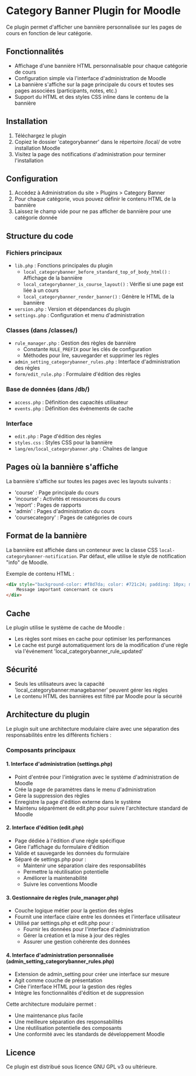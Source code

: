 # Category Banner Plugin for Moodle

Ce plugin permet d'afficher une bannière personnalisée sur les pages de cours en fonction de leur catégorie.

## Fonctionnalités

- Affichage d'une bannière HTML personnalisable pour chaque catégorie de cours
- Configuration simple via l'interface d'administration de Moodle
- La bannière s'affiche sur la page principale du cours et toutes ses pages associées (participants, notes, etc.)
- Support du HTML et des styles CSS inline dans le contenu de la bannière

## Installation

1. Téléchargez le plugin
2. Copiez le dossier 'categorybanner' dans le répertoire /local/ de votre installation Moodle
3. Visitez la page des notifications d'administration pour terminer l'installation

## Configuration

1. Accédez à Administration du site > Plugins > Category Banner
2. Pour chaque catégorie, vous pouvez définir le contenu HTML de la bannière
3. Laissez le champ vide pour ne pas afficher de bannière pour une catégorie donnée

## Structure du code

### Fichiers principaux
- `lib.php` : Fonctions principales du plugin
  - `local_categorybanner_before_standard_top_of_body_html()` : Affichage de la bannière
  - `local_categorybanner_is_course_layout()` : Vérifie si une page est liée à un cours
  - `local_categorybanner_render_banner()` : Génère le HTML de la bannière
- `version.php` : Version et dépendances du plugin
- `settings.php` : Configuration et menu d'administration

### Classes (dans /classes/)
- `rule_manager.php` : Gestion des règles de bannière
  - Constante `RULE_PREFIX` pour les clés de configuration
  - Méthodes pour lire, sauvegarder et supprimer les règles
- `admin_setting_categorybanner_rules.php` : Interface d'administration des règles
- `form/edit_rule.php` : Formulaire d'édition des règles

### Base de données (dans /db/)
- `access.php` : Définition des capacités utilisateur
- `events.php` : Définition des événements de cache

### Interface
- `edit.php` : Page d'édition des règles
- `styles.css` : Styles CSS pour la bannière
- `lang/en/local_categorybanner.php` : Chaînes de langue

## Pages où la bannière s'affiche

La bannière s'affiche sur toutes les pages avec les layouts suivants :
- 'course' : Page principale du cours
- 'incourse' : Activités et ressources du cours
- 'report' : Pages de rapports
- 'admin' : Pages d'administration du cours
- 'coursecategory' : Pages de catégories de cours

## Format de la bannière

La bannière est affichée dans un conteneur avec la classe CSS `local-categorybanner-notification`. Par défaut, elle utilise le style de notification "info" de Moodle.

Exemple de contenu HTML :
```html
<div style="background-color: #f8d7da; color: #721c24; padding: 10px; margin: 10px 0; border: 1px solid #f5c6cb; border-radius: 4px;">
    Message important concernant ce cours
</div>
```

## Cache

Le plugin utilise le système de cache de Moodle :
- Les règles sont mises en cache pour optimiser les performances
- Le cache est purgé automatiquement lors de la modification d'une règle via l'événement 'local_categorybanner_rule_updated'

## Sécurité

- Seuls les utilisateurs avec la capacité 'local_categorybanner:managebanner' peuvent gérer les règles
- Le contenu HTML des bannières est filtré par Moodle pour la sécurité

## Architecture du plugin

Le plugin suit une architecture modulaire claire avec une séparation des responsabilités entre les différents fichiers :

### Composants principaux

#### 1. Interface d'administration (settings.php)
- Point d'entrée pour l'intégration avec le système d'administration de Moodle
- Crée la page de paramètres dans le menu d'administration
- Gère la suppression des règles
- Enregistre la page d'édition externe dans le système
- Maintenu séparément de edit.php pour suivre l'architecture standard de Moodle

#### 2. Interface d'édition (edit.php)
- Page dédiée à l'édition d'une règle spécifique
- Gère l'affichage du formulaire d'édition
- Valide et sauvegarde les données du formulaire
- Séparé de settings.php pour :
  - Maintenir une séparation claire des responsabilités
  - Permettre la réutilisation potentielle
  - Améliorer la maintenabilité
  - Suivre les conventions Moodle

#### 3. Gestionnaire de règles (rule_manager.php)
- Couche logique métier pour la gestion des règles
- Fournit une interface claire entre les données et l'interface utilisateur
- Utilisé par settings.php et edit.php pour :
  - Fournir les données pour l'interface d'administration
  - Gérer la création et la mise à jour des règles
  - Assurer une gestion cohérente des données

#### 4. Interface d'administration personnalisée (admin_setting_categorybanner_rules.php)
- Extension de admin_setting pour créer une interface sur mesure
- Agit comme couche de présentation
- Crée l'interface HTML pour la gestion des règles
- Intègre les fonctionnalités d'édition et de suppression

Cette architecture modulaire permet :
- Une maintenance plus facile
- Une meilleure séparation des responsabilités
- Une réutilisation potentielle des composants
- Une conformité avec les standards de développement Moodle

## Licence

Ce plugin est distribué sous licence GNU GPL v3 ou ultérieure.
